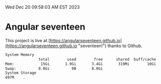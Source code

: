 Wed Dec 20 09:58:03 AM EST 2023

# Angular seventeen


This project is live at [https://angularseventeen.github.io](https://angularseventeen.github.io "seventeen!") thanks to Github.

```bash
System Memory
               total        used        free      shared  buff/cache   available
Mem:            15Gi       1.9Gi       3.4Gi       319Mi        10Gi        13Gi
Swap:          8.0Gi          0B       8.0Gi
System Storage
497M	.
